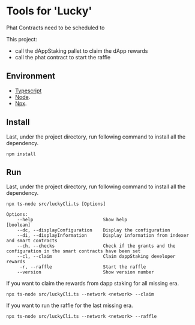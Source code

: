 # Tools for 'Lucky'

Phat Contracts need to be scheduled to 

This project: 
- call the dAppStaking pallet to claim the dApp rewards
- call the phat contract to start the raffle


## Environment

- [Typescript](https://www.typescriptlang.org/)
- [Node](https://nodejs.org/en/).
- [Npx](https://www.npmjs.com/package/npx/).

## Install 

Last, under the project directory, run following command to install all the dependency.

```
npm install
```

## Run

Last, under the project directory, run following command to install all the dependency.

```
npx ts-node src/luckyCli.ts [Options]
```

```
Options:
    --help                          Show help                        [boolean]
    --dc, --displayConfiguration    Display the configuration
    --di, --displayInformation      Display information from indexer and smart contracts
    --ch, --checks                  Check if the grants and the configuration in the smart contracts have been set
    --cl, --claim                   Claim dappStaking developer rewards
     -r, --raffle                   Start the raffle
    --version                       Show version number                       
```

If you want to claim the rewards from dapp staking for all missing era.

```
npx ts-node src/luckyCli.ts --network <network> --claim 
```

If you want to run the raffle for the last missing era.

```
npx ts-node src/luckyCli.ts --network <network> --raffle 
```